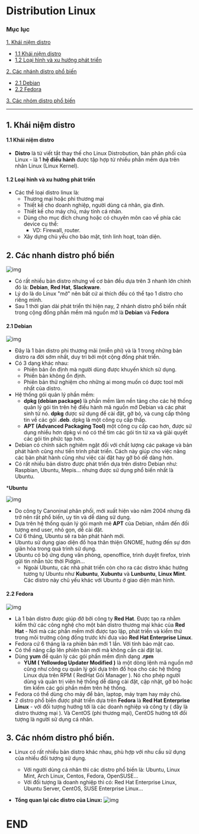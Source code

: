# Distribution Linux

### Mục lục
[1. Khái niệm distro](#kn)
- [1.1 Khái niệm distro](#knd)
- [1.2 Loại hình và xu hướng phát triển](#lh)

[2. Các nhánh distro phổ biến](#cacnhanh)
- [2.1 Debian](#debian)
- [2.2 Fedora](#fedora)

[3. Các nhóm distro phổ biến](#cacnhom)

----------
## <a name="kn"> 1. Khái niệm distro </a>
#### <a name="knd"> 1.1 Khái niệm distro </a>
- **Distro** là từ viết tắt thay thế cho Linux Distrobution, bản phân phối của Linux - là 1 **hệ điều hành** được tập hợp từ nhiều phần mềm dựa trên nhân Linux (Linux Kernel).

#### <a name="lh"> 1.2 Loại hình và xu hướng phát triển </a>
- Các thể loại distro linux là:
  - Thương mại hoặc phi thương mại
  - Thiết kế cho doanh nghiệp, người dùng cá nhân, gia đình.
  - Thiết kế cho máy chủ, máy tính cá nhân.
  - Dùng cho mục đích chung hoặc có chuyên môn cao về phía các device cụ thể:
    - VD: Firewall, router.
  - Xây dựng chủ yếu cho bảo mật, tính linh hoạt, toàn diện.

## <a name="cacnhanh"> 2. Các nhanh distro phổ biến </a>

![img](https://tinhte.vn/store/2017/04/4017202_1.jpg)

- Có rất nhiều bản distro nhưng về cơ bản đều dựa trên 3 nhanh lớn chính đó là: **Debian**, **Red Hat**, **Slackware**. 
- Lý do là do Linux "mở" nên bất cứ ai thích đều có thể tạo 1 distro cho riêng mình.
- Sau 1 thời gian dài phát triển thì hiện nay, 2 nhánh distro phổ biến nhất trong cộng đồng phần mềm mã nguồn mở là **Debian** và **Fedora**

#### <a name="debian"> 2.1 Debian </a>

![img](https://mspoweruser.com/wp-content/uploads/2018/03/Debian-Linux.jpg)

- Đây là 1 bản distro phi thương mãi (miễn phí) và là 1 trong những bản distro ra đời sớm nhất, duy trì bởi một cộng đồng phát triển.
- Có 3 dạng khác nhau:
  - Phiên bản ổn định mà người dùng được khuyến khích sử dụng.
  - Phiến bản không ổn định.
  - Phiên bản thử nghiệm cho những ai mong muốn có được tool mới nhất của distro.
- Hệ thống gói quản lý phần mềm:
  - **dpkg (debian package)**  là phần mềm làm nền tảng cho các hệ thống quản lý gói tin trên hệ điều hành mã nguồn mở Debian và các phát sinh từ nó. **dpkg** được sử dụng để cài đặt, gỡ bỏ, và cung cấp thông tin về các gói **.deb**. dpkg là một công cụ cấp thấp.
  -  **APT (Advanced Packaging Tool)** một công cụ cấp cao hơn, được sử dụng nhiều hơn dpkg vì nó có thể tim các gói tin từ xa và giải quyết các gói tin phức tạp hơn.
- Debian có chính sách nghiêm ngặt đối với chất lượng các pakage và bản phát hành cũng như tiến trình phát triển. Cách này giúp cho việc nâng các bản phát hành cũng như việc cài đặt hay gỡ bỏ dễ dàng hơn.
- Có rất nhiều bản distro được phát triển dựa trên distro Debian như: Raspbian, Ubuntu, Mepis... nhưng được sử dụng phổ biến nhất là Ubuntu.

***Ubuntu**

![img](https://www.brianchristner.io/content/images/size/w2000/2015/06/ubuntu-penguin.jpg)

- Do công ty Canoninal phân phối, mới xuất hiện vào năm 2004 nhưng đã trở nên rất phổ biến, uy tín và dễ dàng sử dụng.
- Dựa trên hệ thống quản lý gói mạnh mẽ **APT** của Debian, nhắm đến đối tượng end user, nhỏ gọn, dễ cài đặt.
- Cứ 6 tháng, Ubuntu sẽ ra bản phát hành mới.
- Ubuntu sử dụng giao diện đồ họa thân thiện GNOME, hướng đến sự đơn giản hóa trong quá trình sử dụng.
- Ubuntu có bộ ứng dụng văn phòng, openoffice, trình duyệt firefox, trình gửi tin nhẵn tức thời Pidgin...
  - Ngoài Ubuntu, các nhà phát triển còn cho ra các distro khác hướng tương tự Ubuntu như **Kubuntu**, **Xubuntu** và **Lunbuntu**, **Linux Mint**. Các distro này chủ yếu khác với Ubuntu ở giao diện màn hình.

#### <a name="fedora"> 2.2 Fedora </a>

![img](https://news-cdn.softpedia.com/images/news2/fedora-26-linux-distro-delayed-again-looks-like-it-launches-on-june-27-2017-514319-2.jpg)

- Là 1 bản distro được giúp đỡ bởi công ty **Red Hat**. Được tạo ra nhằm kiểm thử các công nghệ cho một bản distro thương mại khác của **Red Hat** - Nơi mà các phần mềm mới được tạo lập, phát triển và kiểm thử trong môi trường cộng đồng trước khi đưa vào **Red Hat Enterprise Linux**.
- Fedora cứ 6 tháng là ra phiên bản mới 1 lần. Với tính bảo mật cao.
- Có thể nâng cấp lên phiên bản mới mà không cần cài đặt lại.
- Dùng **yum** để quản lý các gói phần mềm định dạng **.rpm**
  - **YUM ( Yellowdog Updater Modified )** là một dòng lệnh mã nguồn mở cũng như công cụ quản lý gói dựa trên đồ họa cho các hệ thống Linux dựa trên RPM ( RedHat Gói Manager ). Nó cho phép người dùng và quản trị viên hệ thống dễ dàng cài đặt, cập nhật, gỡ bỏ hoặc tìm kiếm các gói phần mềm trên hệ thống.
- Fedora có thể dùng cho máy để bản, laptop, máy trạm hay máy chủ.
- 2 distro phổ biến được phát triển dựa trên **Fedora** là **Red Hat Enterprise Linux** - với đối tượng hướng tới là các doanh nghiệp và công ty ( đây là distro thương mại ). Và CentOS (phi thương mại), CentOS hướng tới đối tượng là người sử dụng cá nhân.

## <a name="cacnhom"> 3. Các nhóm distro phổ biến. </a>
- Linux có rất nhiểu bản distro khác nhau, phù hợp với nhu cầu sử dụng của nhiều đối tượng sử dụng.
  - Với người dùng cá nhân thì các distro phổ biến là: Ubuntu, Linux Mint, Arch Linux, Centos, Fedora, OpenSUSE...
  - Với đối tượng là doanh nghiệp thì có: Red Hat Enterprise Linux, Ubuntu Server, CentOS, SUSE Enterprise Linux...

- **Tổng quan lại các distro của Linux:**
![img](https://camo.githubusercontent.com/edb45c342c24dcbb88d74831e60b56f468745b53/687474703a2f2f696d6775722e636f6d2f675870414d67592e706e67)

# END

